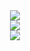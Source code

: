 <!-- ## Hi there 👋 -->

<!--
**imrankabir02/imrankabir02** is a ✨ _special_ ✨ repository because its `README.md` (this file) appears on your GitHub profile.

Here are some ideas to get you started:

- 🔭 I’m currently working on ...
- 🌱 I’m currently learning ...
- 👯 I’m looking to collaborate on ...
- 🤔 I’m looking for help with ...
- 💬 Ask me about ...
- 📫 How to reach me: ...
- 😄 Pronouns: ...
- ⚡ Fun fact: ...
-->

<!-- ### MD. IMRAN KABIR's GitHub Stats -->

<div align="center">
  <div style="display: flex; flex-direction: column; align-items: center; justify-content: center;">
    <a href="https://github.com/imrankabir02">
      <img src="https://github-readme-stats.vercel.app/api?username=imrankabir02&show_icons=true&theme=darcula&hide_border=true&hide=prs&bg_color=00000000" style="max-width: 100%;"/>
    </a>
    <a href="https://github.com/imrankabir02">
      <img src="https://github-readme-stats.vercel.app/api/top-langs/?username=imrankabir02&layout=compact&theme=darcula&hide_border=true&bg_color=00000000" style="max-width: 100%;"/>
    </a>
    <a href="https://git.io/streak-stats">
      <img src="https://github-readme-streak-stats.herokuapp.com/?user=imrankabir02&theme=darcula&hide_border=true&background=FFFFFF00" style="max-width: 100%;"/>
    </a>
  </div>
</div>

